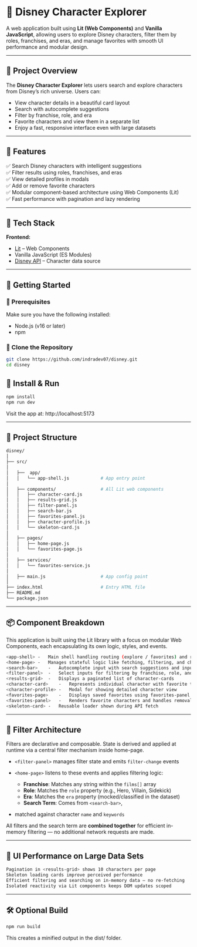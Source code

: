 # 🏰 Disney Character Explorer

A web application built using **Lit (Web Components)** and **Vanilla JavaScript**, allowing users to explore Disney characters, filter them by roles, franchises, and eras, and manage favorites with smooth UI performance and modular design.

---

## 📖 Project Overview

The **Disney Character Explorer** lets users search and explore characters from Disney’s rich universe. Users can:

- View character details in a beautiful card layout  
- Search with autocomplete suggestions  
- Filter by franchise, role, and era  
- Favorite characters and view them in a separate list  
- Enjoy a fast, responsive interface even with large datasets

---

## 🚀 Features

✅ Search Disney characters with intelligent suggestions  
✅ Filter results using roles, franchises, and eras  
✅ View detailed profiles in modals  
✅ Add or remove favorite characters  
✅ Modular component-based architecture using Web Components (Lit)  
✅ Fast performance with pagination and lazy rendering  

---

## 🧱 Tech Stack

**Frontend:**

- [Lit](https://lit.dev) – Web Components
- Vanilla JavaScript (ES Modules)
- [Disney API](https://disneyapi.dev/) – Character data source

---

## 🏁 Getting Started

### 🔹 Prerequisites

Make sure you have the following installed:

- Node.js (v16 or later)
- npm

### 🔹 Clone the Repository

```bash
git clone https://github.com/indradev07/disney.git
cd disney
```

## 🔹 Install & Run

```bash
npm install
npm run dev
```

Visit the app at: http://localhost:5173


---

## 📂 Project Structure

```bash
disney/
│           
├── src/
│
│   ├──  app/
│   │   └── app-shell.js            # App entry point
│
│   ├── components/                 # All Lit web components
│   │   ├── character-card.js
│   │   ├── results-grid.js
│   │   ├── filter-panel.js
│   │   ├── search-bar.js
│   │   ├── favorites-panel.js
│   │   ├── character-profile.js
│   │   └── skeleton-card.js
│
│   ├── pages/
│   │   ├── home-page.js
│   │   └── favorites-page.js
│
│   ├── services/
│   │   └── favorites-service.js
│
│   ├── main.js                     # App config point
│
├── index.html                      # Entry HTML file
├── README.md
└── package.json
```

---

## 📦 Component Breakdown

This application is built using the Lit library with a focus on modular Web Components, each encapsulating its own logic, styles, and events.

```bash
<app-shell> -   Main shell handling routing (explore / favorites) and rendering pages
<home-page> -   Manages stateful logic like fetching, filtering, and character selection
<search-bar>    -   Autocomplete input with search suggestions and input debouncing
<filter-panel>  -   Select inputs for filtering by franchise, role, and era
<results-grid>  -   Displays a paginated list of character-cards
<character-card>    -   Represents individual character with favorite toggle
<character-profile> -   Modal for showing detailed character view
<favorites-page>    -   Displays saved favorites using favorites-panel
<favorites-panel>   -   Renders favorite characters and handles removal
<skeleton-card> -   Reusable loader shown during API fetch
```
---

## 🧠 Filter Architecture

Filters are declarative and composable. State is derived and applied at runtime via a central filter mechanism inside home-page.

- `<filter-panel>` manages filter state and emits `filter-change` events  
- `<home-page>` listens to these events and applies filtering logic:

  - **Franchise**: Matches any string within the `films[]` array  
  - **Role**: Matches the `role` property (e.g., Hero, Villain, Sidekick)  
  - **Era**: Matches the `era` property (mocked/classified in the dataset)  
  - **Search Term**: Comes from `<search-bar>`,
 
- matched against character `name` and `keywords`

All filters and the search term are **combined together** for efficient in-memory filtering — no additional network requests are made.

---

## 🚀 UI Performance on Large Data Sets

```bash
Pagination in <results-grid> shows 10 characters per page
Skeleton loading cards improve perceived performance
Efficient filtering and searching on in-memory data – no re-fetching
Isolated reactivity via Lit components keeps DOM updates scoped
```

---

## 🛠️ Optional Build

```bash
npm run build
```
This creates a minified output in the dist/ folder.
